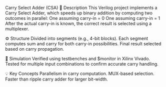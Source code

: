  Carry Select Adder (CSA)
🔧 Description
This Verilog project implements a Carry Select Adder, which speeds up binary addition by computing two outcomes in parallel:
One assuming carry-in = 0
One assuming carry-in = 1
After the actual carry-in is known, the correct result is selected using a multiplexer.

⚙️ Structure
Divided into segments (e.g., 4-bit blocks).
Each segment computes sum and carry for both carry-in possibilities.
Final result selected based on carry propagation.

🧪 Simulation
Verified using testbenches and $monitor in Xilinx Vivado.
Tested for multiple input combinations to confirm accurate carry handling.

💡 Key Concepts
Parallelism in carry computation.
MUX-based selection.
Faster than ripple carry adder for larger bit-width.
